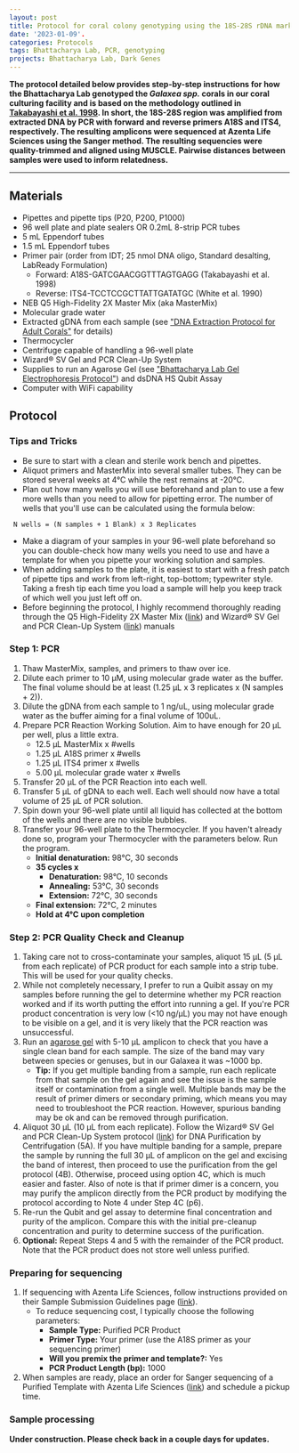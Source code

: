 ```yaml
---
layout: post  
title: Protocol for coral colony genotyping using the 18S-28S rDNA marker  
date: '2023-01-09'. 
categories: Protocols  
tags: Bhattacharya Lab, PCR, genotyping  
projects: Bhattacharya Lab, Dark Genes    
---
```



**The protocol detailed below provides step-by-step instructions for how the Bhattacharya Lab genotyped the *Galaxea spp.* corals in our coral culturing facility and is based on the methodology outlined in [Takabayashi et al. 1998](https://www.researchgate.net/publication/37622411_A_coral-specific_primer_for_PCR_amplification_of_the_internal_transcribed_spacer_region_in_ribosomal_DNA). In short, the 18S-28S region was amplified from extracted DNA by PCR with forward and reverse primers A18S and ITS4, respectively. The resulting amplicons were sequenced at Azenta Life Sciences using the Sanger method. The resulting sequencies were quality-trimmed and aligned using MUSCLE. Pairwise distances between samples were used to inform relatedness.**

---

## Materials  
- Pipettes and pipette tips (P20, P200, P1000)
- 96 well plate and plate sealers OR 0.2mL 8-strip PCR tubes 
- 5 mL Eppendorf tubes
- 1.5 mL Eppendorf tubes
- Primer pair (order from IDT; 25 nmol DNA oligo, Standard desalting, LabReady Formulation)  
    - Forward: A18S-GATCGAACGGTTTAGTGAGG (Takabayashi et al. 1998)  
    - Reverse: ITS4-TCCTCCGCTTATTGATATGC (White et al. 1990)  
- NEB Q5 High-Fidelity 2X Master Mix (aka MasterMix) 
- Molecular grade water 
- Extracted gDNA from each sample (see ["DNA Extraction Protocol for Adult Corals"](https://echille.github.io/E.-Chille-Open-Lab-Notebook/Bhattacharya-Lab-Adult-Coral-DNA-Extraction-Protocol/)  for details)  
- Thermocycler   
- Centrifuge capable of handling a 96-well plate
- Wizard® SV Gel and PCR Clean-Up System
- Supplies to run an Agarose Gel (see ["Bhattacharya Lab Gel Electrophoresis Protocol"](https://echille.github.io/E.-Chille-Open-Lab-Notebook/Bhattacharya-Lab-Gel-Electrophoresis-Protocols/)) and dsDNA HS Qubit Assay
- Computer with WiFi capability

## Protocol

### Tips and Tricks

- Be sure to start with a clean and sterile work bench and pipettes.
- Aliquot primers and MasterMix into several smaller tubes. They can be stored several weeks at 4°C while the rest remains at -20°C.
- Plan out how many wells you will use beforehand and plan to use a few more wells than you need to allow for pipetting error. The number of wells that you'll use can be calculated using the formula below:
```katex
 N wells = (N samples + 1 Blank) x 3 Replicates
```
- Make a diagram of your samples in your 96-well plate beforehand so you can double-check how many wells you need to use and have a template for when you pipette your working solution and samples.  
- When adding samples to the plate, it is easiest to start with a fresh patch of pipette tips and work from left-right, top-bottom; typewriter style. Taking a fresh tip each time you load a sample will help you keep track of which well you just left off on.  
- Before beginning the protocol, I highly recommend thoroughly reading through the Q5 High-Fidelity 2X Master Mix ([link](https://www.protocols.io/view/pcr-with-q5-high-fidelity-2x-master-mix-m0492-4rm7vzo5gx1w/v2)) and Wizard® SV Gel and PCR Clean-Up System ([link]()) manuals

### Step 1: PCR

1. Thaw MasterMix, samples, and primers to thaw over ice. 
2. Dilute each primer to 10 µM, using molecular grade water as the buffer. The final volume should be at least (1.25 µL x 3 replicates x (N samples + 2)).     
3. Dilute the gDNA from each sample to 1 ng/uL, using molecular grade water as the buffer aiming for a final volume of 100uL.   
4. Prepare PCR Reaction Working Solution. Aim to have enough for 20 µL per well, plus a little extra. 
    - 12.5 µL MasterMix x #wells
    - 1.25 µL A18S primer x #wells  
    - 1.25 µL ITS4 primer x #wells  
    - 5.00 µL molecular grade water x #wells
5. Transfer 20 µL of the PCR Reaction into each well.    
6. Transfer 5 µL of gDNA to each well. Each well should now have a total volume of 25 µL of PCR solution. 
7. Spin down your 96-well plate until all liquid has collected at the bottom of the wells and there are no visible bubbles.  
8. Transfer your 96-well plate to the Thermocycler. If you haven't already done so, program your Thermocycler with the parameters below. Run the program. 
    - **Initial denaturation:** 98°C, 30 seconds
    - **35 cycles x**  
        - **Denaturation:** 98°C, 10 seconds  
        - **Annealing:** 53°C, 30 seconds
        - **Extension:** 72°C, 30 seconds  
    - **Final extension:** 72°C, 2 minutes
    - **Hold at 4°C upon completion**  

### Step 2: PCR Quality Check and Cleanup  

1. Taking care not to cross-contaminate your samples, aliquot 15 µL (5 µL from each replicate) of PCR product for each sample into a strip tube. This will be used for your quality checks.  
2. While not completely necessary, I prefer to run a Quibit assay on my samples before running the gel to determine whether my PCR reaction worked and if its worth putting the effort into running a gel. If you're PCR product concentration is very low (<10 ng/µL) you may not have enough to be visible on a gel, and it is very likely that the PCR reaction was unsuccessful.  
3. Run an [agarose gel]((https://echille.github.io/E.-Chille-Open-Lab-Notebook/Bhattacharya-Lab-Gel-Electrophoresis-Protocols/)) with 5-10 µL amplicon to check that you have a single clean band for each sample. The size of the band may vary between species or genuses, but in our Galaxea it was ~1000 bp.  
    - **Tip:** If you get multiple banding from a sample, run each replicate from that sample on the gel again and see the issue is the sample itself or contamination from a single well. Multiple  bands may be the result of primer dimers or secondary priming, which means you may need to troubleshoot the PCR reaction. However, spurious banding may be ok and can be removed through purification.   
4. Aliquot 30 µL (10 µL from each replicate). Follow the Wizard® SV Gel and PCR Clean-Up System protocol ([link](file:///Users/erinchille/Downloads/Wizard%20SV%20Gel%20and%20PCR%20Clean-Up%20System%20TB308.pdf)) for DNA Purification by Centrifugation (5A). If you have multiple banding for a sample, prepare the sample by running the full 30 µL of amplicon on the gel and excising the band of interest, then proceed to use the purification from the gel protocol (4B). Otherwise, proceed using option 4C, which is much easier and faster. Also of note is that if primer dimer is a concern, you may purify the amplicon directly from the PCR product by modifying the protocol according to Note 4 under Step 4C (p6).
5. Re-run the Qubit and gel assay to determine final concentration and purity of the amplicon. Compare this with the initial pre-cleanup concentration and purity to determine success of the purification.
6. **Optional:** Repeat Steps 4 and 5 with the remainder of the PCR product. Note that the PCR product does not store well unless purified.

### Preparing for sequencing

1. If sequencing with Azenta Life Sciences, follow instructions provided on their Sample Submission Guidelines page ([link](https://www.genewiz.com/en/Public/Resources/Sample-Submission-Guidelines/Sanger-Sequencing-Sample-Submission-Guidelines)). 
    - To reduce sequencing cost, I typically choose the following parameters:
        - **Sample Type:** Purified PCR Product  
        - **Primer Type:** Your primer (use the A18S primer as your sequencing primer)  
        - **Will you premix the primer and template?:** Yes  
        - **PCR Product Length (bp):** 1000
2. When samples are ready, place an order for Sanger sequencing of a Purified Template with Azenta Life Sciences ([link](https://www.genewiz.com/en/Public/Services/Sanger-Sequencing/Purified-Templates)) and schedule a pickup time.  

### Sample processing

**Under construction. Please check back in a couple days for updates.**
